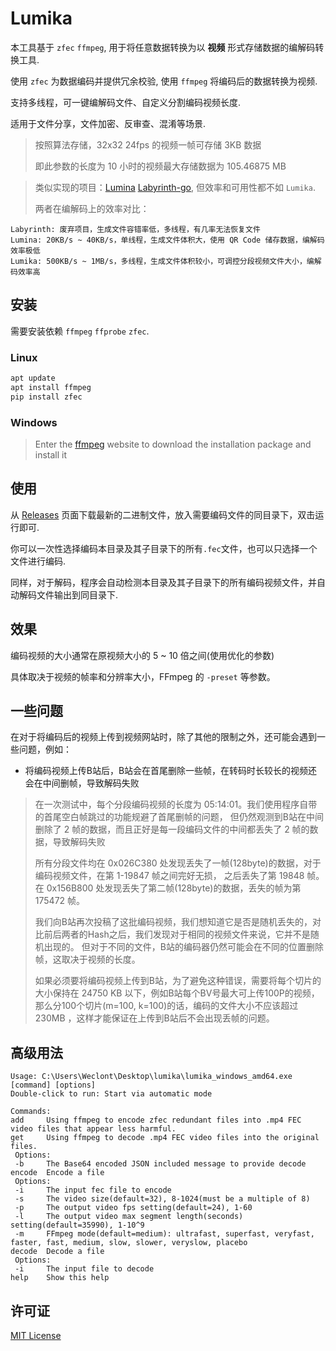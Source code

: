 # Lumika

本工具基于 `zfec` `ffmpeg`, 用于将任意数据转换为以 **视频** 形式存储数据的编解码转换工具.

使用 `zfec` 为数据编码并提供冗余校验, 使用 `ffmpeg` 将编码后的数据转换为视频.

支持多线程，可一键编解码文件、自定义分割编码视频长度.

适用于文件分享，文件加密、反审查、混淆等场景.

> 按照算法存储，32x32 24fps 的视频一帧可存储 3KB 数据
> 
> 即此参数的长度为 10 小时的视频最大存储数据为 105.46875 MB

> 类似实现的项目：[Lumina](https://github.com/ERR0RPR0MPT/Lumina) [Labyrinth-go](https://github.com/ERR0RPR0MPT/Labyrinth-go), 但效率和可用性都不如 `Lumika`.
> 
> 两者在编解码上的效率对比：

```
Labyrinth: 废弃项目，生成文件容错率低，多线程，有几率无法恢复文件
Lumina: 20KB/s ~ 40KB/s，单线程，生成文件体积大，使用 QR Code 储存数据，编解码效率极低
Lumika: 500KB/s ~ 1MB/s，多线程，生成文件体积较小，可调控分段视频文件大小，编解码效率高
```

## 安装

需要安装依赖 `ffmpeg` `ffprobe` `zfec`.

### Linux

```bash
apt update
apt install ffmpeg
pip install zfec
```

### Windows

> Enter the [ffmpeg](https://ffmpeg.org/download.html) website to download the installation package and install it

## 使用

从 [Releases](https://github.com/ERR0RPR0MPT/Lumika/releases) 页面下载最新的二进制文件，放入需要编码文件的同目录下，双击运行即可.

你可以一次性选择编码本目录及其子目录下的所有`.fec`文件，也可以只选择一个文件进行编码.

同样，对于解码，程序会自动检测本目录及其子目录下的所有编码视频文件，并自动解码文件输出到同目录下.

## 效果

编码视频的大小通常在原视频大小的 5 ~ 10 倍之间(使用优化的参数)

具体取决于视频的帧率和分辨率大小，FFmpeg 的 `-preset` 等参数。

## 一些问题

在对于将编码后的视频上传到视频网站时，除了其他的限制之外，还可能会遇到一些问题，例如：

- 将编码视频上传B站后，B站会在首尾删除一些帧，在转码时长较长的视频还会在中间删帧，导致解码失败

> 在一次测试中，每个分段编码视频的长度为 05:14:01。我们使用程序自带的首尾空白帧跳过的功能规避了首尾删帧的问题，
> 但仍然观测到B站在中间删除了 2 帧的数据，而且正好是每一段编码文件的中间都丢失了 2 帧的数据，导致解码失败
> 
> 所有分段文件均在 0x026C380 处发现丢失了一帧(128byte)的数据，对于编码视频文件，在第 1-19847 帧之间完好无损，
> 之后丢失了第 19848 帧。
> 在 0x156B800 处发现丢失了第二帧(128byte)的数据，丢失的帧为第 175472 帧。
> 
> 我们向B站再次投稿了这批编码视频，我们想知道它是否是随机丢失的，对比前后两者的Hash之后，我们发现对于相同的视频文件来说，它并不是随机出现的。
> 但对于不同的文件，B站的编码器仍然可能会在不同的位置删除帧，这取决于视频的长度。
> 
> 如果必须要将编码视频上传到B站，为了避免这种错误，需要将每个切片的大小保持在 24750 KB 以下，例如B站每个BV号最大可上传100P的视频，
> 那么分100个切片(m=100, k=100)的话，编码的文件大小不应该超过 230MB ，这样才能保证在上传到B站后不会出现丢帧的问题。
> 

## 高级用法

```
Usage: C:\Users\Weclont\Desktop\lumika\lumika_windows_amd64.exe [command] [options]
Double-click to run: Start via automatic mode

Commands:
add     Using ffmpeg to encode zfec redundant files into .mp4 FEC video files that appear less harmful.
get     Using ffmpeg to decode .mp4 FEC video files into the original files.
 Options:
 -b     The Base64 encoded JSON included message to provide decode
encode  Encode a file
 Options:
 -i     The input fec file to encode
 -s     The video size(default=32), 8-1024(must be a multiple of 8)
 -p     The output video fps setting(default=24), 1-60
 -l     The output video max segment length(seconds) setting(default=35990), 1-10^9
 -m     FFmpeg mode(default=medium): ultrafast, superfast, veryfast, faster, fast, medium, slow, slower, veryslow, placebo
decode  Decode a file
 Options:
 -i     The input file to decode
help    Show this help
```

## 许可证

[MIT License](https://github.com/ERR0RPR0MPT/Lumika/blob/main/LICENSE)
